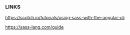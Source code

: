 ### LINKS

https://scotch.io/tutorials/using-sass-with-the-angular-cli

https://sass-lang.com/guide
